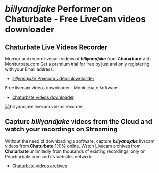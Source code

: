 # _billyandjake_ Performer on Chaturbate - Free LiveCam videos downloader

## Chaturbate Live Videos Recorder

Monitor and record livecam videos of **_billyandjake_** from **Chaturbate** with Moniturbate.com
Get a premium trial for free by just and only registering with your Email address:
* [_billyandjake_ Premium videos downloader](https://moniturbate.com/request-demo-licence-key.html)

Free livecam videos downloader - Moniturbate Software:
* [Chaturbate videos downloader](https://moniturbate.com/moniturbate-download-software.html)

![_billyandjake_ livecam videos recorder](https://peachurnet.com/templates/moniturbate-software.png)


## Capture _billyandjake_ videos from the Cloud and watch your recordings on Streaming

Without the need of downloading a software, capture **_billyandjake_** livecam videos from **Chaturbate** 100% online.
Watch Livecam archives from **Chaturbate** unlimitedly from thousands of existing recordings, only on Peachurbate.com and its websites network:
* [Chaturbate videos archives](https://peachurnet.com/)